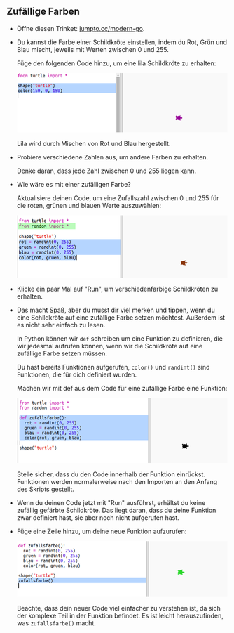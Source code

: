## Zufällige Farben

+ Öffne diesen Trinket: <a href="https://trinket.io/python/93f8b14fcd" target="_blank">jumpto.cc/modern-go</a>.

+ Du kannst die Farbe einer Schildkröte einstellen, indem du Rot, Grün und Blau mischt, jeweils mit Werten zwischen 0 und 255.
    
    Füge den folgenden Code hinzu, um eine lila Schildkröte zu erhalten:
    
    ![screenshot](images/modern-purple.png)
    
    Lila wird durch Mischen von Rot und Blau hergestellt.

+ Probiere verschiedene Zahlen aus, um andere Farben zu erhalten.
    
    Denke daran, dass jede Zahl zwischen 0 und 255 liegen kann.

+ Wie wäre es mit einer zufälligen Farbe?
    
    Aktualisiere deinen Code, um eine Zufallszahl zwischen 0 und 255 für die roten, grünen und blauen Werte auszuwählen:
    
    ![screenshot](images/modern-random-colour.png)

+ Klicke ein paar Mal auf "Run", um verschiedenfarbige Schildkröten zu erhalten.

+ Das macht Spaß, aber du musst dir viel merken und tippen, wenn du eine Schildkröte auf eine zufällige Farbe setzen möchtest. Außerdem ist es nicht sehr einfach zu lesen.
    
    In Python können wir `def` schreiben um eine Funktion zu definieren, die wir jedesmal aufrufen können, wenn wir die Schildkröte auf eine zufällige Farbe setzen müssen.
    
    Du hast bereits Funktionen aufgerufen, `color()` und `randint()` sind Funktionen, die für dich definiert wurden.
    
    Machen wir mit def aus dem Code für eine zufällige Farbe eine Funktion:
    
    ![screenshot](images/modern-colour-function.png)
    
    Stelle sicher, dass du den Code innerhalb der Funktion einrückst. Funktionen werden normalerweise nach den Importen an den Anfang des Skripts gestellt.

+ Wenn du deinen Code jetzt mit "Run" ausführst, erhältst du keine zufällig gefärbte Schildkröte. Das liegt daran, dass du deine Funktion zwar definiert hast, sie aber noch nicht aufgerufen hast.

+ Füge eine Zeile hinzu, um deine neue Funktion aufzurufen:
    
    ![screenshot](images/modern-call-colour.png)
    
    Beachte, dass dein neuer Code viel einfacher zu verstehen ist, da sich der komplexe Teil in der Funktion befindet. Es ist leicht herauszufinden, was `zufallsfarbe()` macht.